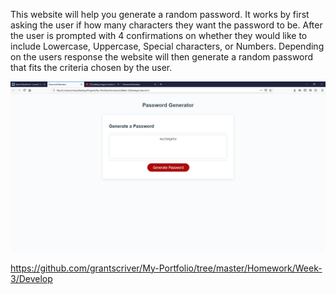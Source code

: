 This website will help you generate a random password. It works by first asking the user if how many characters they want the password to be.
After the user is prompted with 4 confirmations on whether they would like to include Lowercase, Uppercase, Special characters, or Numbers.
Depending on the users response the website will then generate a random password that fits the criteria chosen by the user.

![alt text](./Assets/Screenshot.jpg)

https://github.com/grantscriver/My-Portfolio/tree/master/Homework/Week-3/Develop
